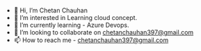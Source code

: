 # 
- 👋 Hi, I’m Chetan Chauhan 
- 👀 I’m interested in Learning cloud concept. 
- 🌱 I’m currently learning - Azure Devops.
- 💞️ I’m looking to collaborate on chetanchauhan397@gmail.com
- 📫 How to reach me - chetanchauhan397@gmail.com

